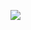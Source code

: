 ![](https://github.com/greyhatguy007/Machine-Learning-Specialization-Coursera/blob/9d6b795c6a43d44b2c498df8ad3225f8c8849728/C2%20-%20Advanced%20Learning%20Algorithms/week4/practice-quiz-decision-trees/ss1.png)